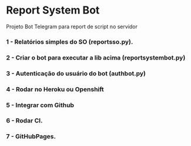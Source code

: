 # Report System Bot

Projeto Bot Telegram para report de script no servidor

### 1 - Relatórios simples do SO (reportsso.py).
### 2 - Criar o bot para executar a lib acima (reportsystembot.py)
### 3 - Autenticação do usuário do bot (authbot.py)
### 4 - Rodar no Heroku ou Openshift
### 5 - Integrar com Github
### 6 - Rodar CI.
### 7 - GitHubPages.
